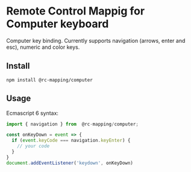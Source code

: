# Remote Control Mappig for Computer keyboard
Computer key binding. Currently supports navigation (arrows, enter and esc), numeric and color keys.

## Install
```shell
npm install @rc-mapping/computer
```

## Usage

Ecmascript 6 syntax:
```js
import { navigation } from  @rc-mapping/computer;

const onKeyDown = event => {
  if (event.keyCode === navigation.keyEnter) {
    // your code
  }
}
document.addEventListener('keydown', onKeyDown)
```
